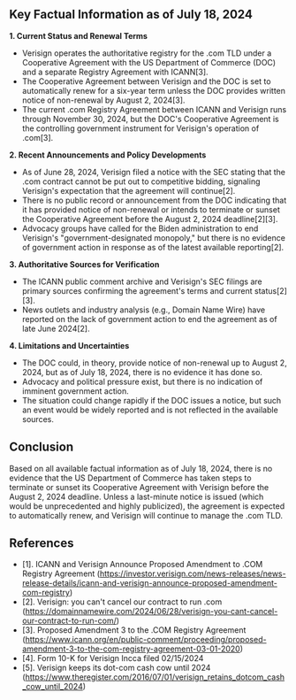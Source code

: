 ## Key Factual Information as of July 18, 2024

**1. Current Status and Renewal Terms**
- Verisign operates the authoritative registry for the .com TLD under a Cooperative Agreement with the US Department of Commerce (DOC) and a separate Registry Agreement with ICANN[3].
- The Cooperative Agreement between Verisign and the DOC is set to automatically renew for a six-year term unless the DOC provides written notice of non-renewal by August 2, 2024[3].
- The current .com Registry Agreement between ICANN and Verisign runs through November 30, 2024, but the DOC's Cooperative Agreement is the controlling government instrument for Verisign's operation of .com[3].

**2. Recent Announcements and Policy Developments**
- As of June 28, 2024, Verisign filed a notice with the SEC stating that the .com contract cannot be put out to competitive bidding, signaling Verisign's expectation that the agreement will continue[2].
- There is no public record or announcement from the DOC indicating that it has provided notice of non-renewal or intends to terminate or sunset the Cooperative Agreement before the August 2, 2024 deadline[2][3].
- Advocacy groups have called for the Biden administration to end Verisign's "government-designated monopoly," but there is no evidence of government action in response as of the latest available reporting[2].

**3. Authoritative Sources for Verification**
- The ICANN public comment archive and Verisign's SEC filings are primary sources confirming the agreement's terms and current status[2][3].
- News outlets and industry analysis (e.g., Domain Name Wire) have reported on the lack of government action to end the agreement as of late June 2024[2].

**4. Limitations and Uncertainties**
- The DOC could, in theory, provide notice of non-renewal up to August 2, 2024, but as of July 18, 2024, there is no evidence it has done so.
- Advocacy and political pressure exist, but there is no indication of imminent government action.
- The situation could change rapidly if the DOC issues a notice, but such an event would be widely reported and is not reflected in the available sources.

## Conclusion

Based on all available factual information as of July 18, 2024, there is no evidence that the US Department of Commerce has taken steps to terminate or sunset its Cooperative Agreement with Verisign before the August 2, 2024 deadline. Unless a last-minute notice is issued (which would be unprecedented and highly publicized), the agreement is expected to automatically renew, and Verisign will continue to manage the .com TLD.

## References

- [1]. ICANN and Verisign Announce Proposed Amendment to .COM Registry Agreement (https://investor.verisign.com/news-releases/news-release-details/icann-and-verisign-announce-proposed-amendment-com-registry)
- [2]. Verisign: you can't cancel our contract to run .com (https://domainnamewire.com/2024/06/28/verisign-you-cant-cancel-our-contract-to-run-com/)
- [3]. Proposed Amendment 3 to the .COM Registry Agreement (https://www.icann.org/en/public-comment/proceeding/proposed-amendment-3-to-the-com-registry-agreement-03-01-2020)
- [4]. Form 10-K for Verisign Incca filed 02/15/2024
- [5]. Verisign keeps its dot-com cash cow until 2024 (https://www.theregister.com/2016/07/01/verisign_retains_dotcom_cash_cow_until_2024)